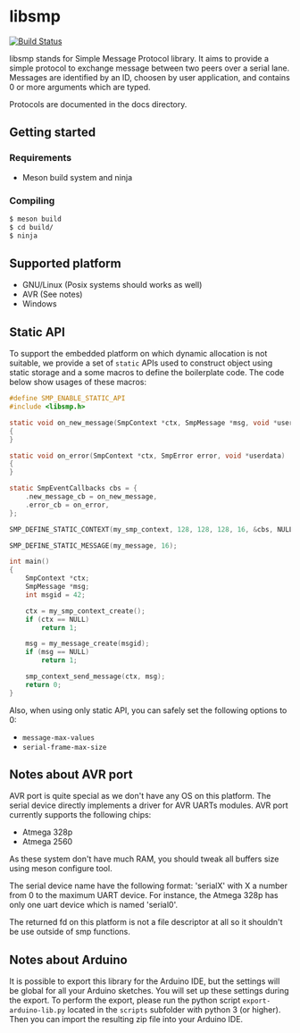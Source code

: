 # libsmp

[![Build Status](http://jenkins.actronika.com:8080/buildStatus/icon?job=libsmp-build)](https://jenkins.actronika.com:8080/job/libsmp-build/)

libsmp stands for Simple Message Protocol library. It aims to provide a simple
protocol to exchange message between two peers over a serial lane.
Messages are identified by an ID, choosen by user application, and contains 0 or
more arguments which are typed.

Protocols are documented in the docs directory.

## Getting started

### Requirements

* Meson build system and ninja

### Compiling

```bash
$ meson build
$ cd build/
$ ninja
```

## Supported platform

* GNU/Linux (Posix systems should works as well)
* AVR (See notes)
* Windows


## Static API

To support the embedded platform on which dynamic allocation is not suitable, we
provide a set of `static` APIs used to construct object using static storage and
a some macros to define the boilerplate code. The code below show usages of
these macros:

```c
#define SMP_ENABLE_STATIC_API
#include <libsmp.h>

static void on_new_message(SmpContext *ctx, SmpMessage *msg, void *userdata)
{
}

static void on_error(SmpContext *ctx, SmpError error, void *userdata)
{
}

static SmpEventCallbacks cbs = {
    .new_message_cb = on_new_message,
    .error_cb = on_error,
};

SMP_DEFINE_STATIC_CONTEXT(my_smp_context, 128, 128, 128, 16, &cbs, NULL);

SMP_DEFINE_STATIC_MESSAGE(my_message, 16);

int main()
{
    SmpContext *ctx;
    SmpMessage *msg;
    int msgid = 42;

    ctx = my_smp_context_create();
    if (ctx == NULL)
        return 1;

    msg = my_message_create(msgid);
    if (msg == NULL)
        return 1;

    smp_context_send_message(ctx, msg);
    return 0;
}
```

Also, when using only static API, you can safely set the following options to 0:
* `message-max-values`
* `serial-frame-max-size`


## Notes about AVR port

AVR port is quite special as we don't have any OS on this platform. The serial
device directly implements a driver for AVR UARTs modules. AVR port currently
supports the following chips:

* Atmega 328p
* Atmega 2560

As these system don't have much RAM, you should tweak all buffers size using
meson configure tool.

The serial device name have the following format: 'serialX' with X a number from
0 to the maximum UART device. For instance, the Atmega 328p has only one uart
device which is named 'serial0'.

The returned fd on this platform is not a file descriptor at all so it shouldn't
be use outside of smp functions.


## Notes about Arduino

It is possible to export this library for the Arduino IDE, but the settings will
be global for all your Arduino sketches. You will set up these settings during
the export. To perform the export, please run the python script
`export-arduino-lib.py` located in the `scripts` subfolder with python 3
(or higher). Then you can import the resulting zip file into your Arduino IDE.
